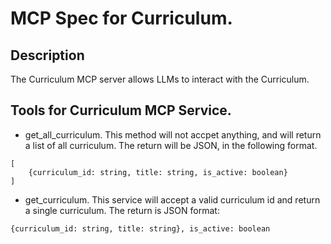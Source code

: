 # MCP Spec for Curriculum.


## Description
The Curriculum MCP server allows LLMs to interact with the Curriculum.


## Tools for Curriculum MCP Service.

- get_all_curriculum.  This method will not accpet anything, and will return a list of all curriculum.  The return will be JSON, in the following format.
```
[
    {curriculum_id: string, title: string, is_active: boolean}
]
```


- get_curriculum.  This service will accept a valid curriculum id and return a single curriculum.  The return is JSON format:

```
{curriculum_id: string, title: string}, is_active: boolean
```